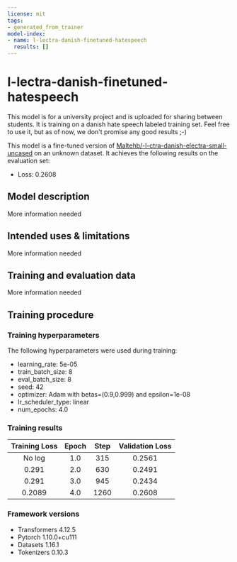 ```yaml
---
license: mit
tags:
- generated_from_trainer
model-index:
- name: l-lectra-danish-finetuned-hatespeech
  results: []
---
```


<!-- This model card has been generated automatically according to the information the Trainer had access to. You
should probably proofread and complete it, then remove this comment. -->

# l-lectra-danish-finetuned-hatespeech
This model is for a university project and is uploaded for sharing between students. It is training on a danish hate speech labeled training set. Feel free to use it, but as of now, we don't promise any good results ;-)

This model is a fine-tuned version of [Maltehb/-l-ctra-danish-electra-small-uncased](https://huggingface.co/Maltehb/-l-ctra-danish-electra-small-uncased) on an unknown dataset.
It achieves the following results on the evaluation set:
- Loss: 0.2608

## Model description

More information needed

## Intended uses & limitations

More information needed

## Training and evaluation data

More information needed

## Training procedure

### Training hyperparameters

The following hyperparameters were used during training:
- learning_rate: 5e-05
- train_batch_size: 8
- eval_batch_size: 8
- seed: 42
- optimizer: Adam with betas=(0.9,0.999) and epsilon=1e-08
- lr_scheduler_type: linear
- num_epochs: 4.0

### Training results

| Training Loss | Epoch | Step | Validation Loss |
|:-------------:|:-----:|:----:|:---------------:|
| No log        | 1.0   | 315  | 0.2561          |
| 0.291         | 2.0   | 630  | 0.2491          |
| 0.291         | 3.0   | 945  | 0.2434          |
| 0.2089        | 4.0   | 1260 | 0.2608          |


### Framework versions

- Transformers 4.12.5
- Pytorch 1.10.0+cu111
- Datasets 1.16.1
- Tokenizers 0.10.3
